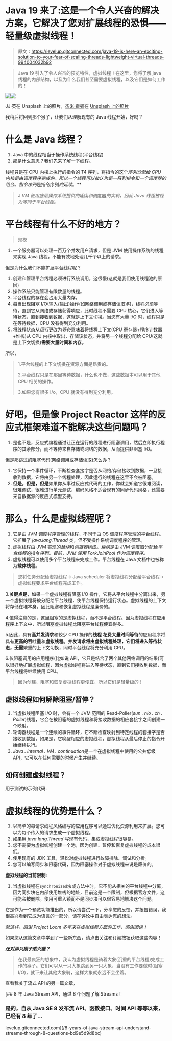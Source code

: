 # Java 19 来了:这是一个令人兴奋的解决方案，它解决了您对扩展线程的恐惧——轻量级虚拟线程！

> 原文：<https://levelup.gitconnected.com/java-19-is-here-an-exciting-solution-to-your-fear-of-scaling-threads-lightweight-virtual-threads-994004032b92>

> Java 19 引入了令人兴奋的预览特性，虚拟线程！在这里，您将了解 java 线程的内部结构，以及为什么我们甚至需要虚拟线程，以及它们是如何工作的！

![](img/c5aa80d000b2e3defeb449d4590e806f.png)![](img/b51f328ec52ff8c3f03c5a3ea8cbf472.png)

JJ·英在 Unsplash 上的照片，[杰米·霍顿](https://unsplash.com/@haughters?utm_source=medium&utm_medium=referral)在 [Unsplash 上的照片](https://unsplash.com?utm_source=medium&utm_medium=referral)

我稍后将回到那个猴子，让我们从理解现有的 Java 线程开始，好吗？

# 什么是 Java 线程？

1.  Java 中的线程相当于操作系统线程(平台线程)
2.  那是什么意思？我们先来了解一下线程。

线程只是在 CPU 内核上执行的指令的 T4 序列，将指令的这个*序列分配给 CPU 内核是由调度程序完成的。所以一个线程可以被认为是一系列指令和一个调度器的组合。指令序列*是指令序列*的延续*。**

> J *VM 使用底层操作系统提供的*延续*和*调度器*的实现，因此 Java 线程被视为等同于平台线程。*

# 平台线程有什么不好的地方？

> 规模

1.  一个服务器可以处理一百万个并发用户请求，但是 JVM 使用操作系统的线程来实现 Java 线程，不能有效地处理几千个以上的请求。

但是为什么我们不能扩展平台线程呢？

1.  创建和管理平台线程必须进行系统调用，这很慢(这就是我们使用线程池的原因)
2.  操作系统只能管理有限数量的线程。
3.  平台线程的存在会占用大量内存。
4.  每当出现阻塞 I/O(输入/输出)操作(如网络调用或存储读取)时，线程必须等待，直到它从网络或存储获得响应，此时线程不需要 CPU 核心，它们进入等待状态，直到接收到数据，这就是上下文切换。当您有大量 I/O 时，线程只是在等待数据，CPU 没有得到充分利用。
5.  将线程状态从*运行*更改为*等待*意味着将线程上下文(CPU 寄存器+程序计数器+堆栈)从 CPU 内核中取出，存储该状态，并将另一个线程分配给 CPU(这就是上下文切换)**需要大量时间和内存。**

所以，

> 1.平台线程的上下文切换在资源方面是昂贵的。
> 
> 2.平台线程只是在那里等待数据，什么也不做，这些数据本可以用于其他 CPU 相关的操作。
> 
> 3.如果您有很多 I/o，CPU 就没有得到充分利用。

# 好吧，但是像 Project Reactor 这样的反应式框架难道不能解决这些问题吗？

1.  是也不是，反应式编程通过让正在运行的线程进行阻塞调用，然后立即执行程序的其余部分，而不等待来自存储或网络的数据，从而提供非阻塞 I/O。

但是那跳过的阻塞代码(网络调用或存储读取)怎么办？

1.  它保持一个事件循环，不断检查套接字是否从网络/存储接收到数据，一旦接收到数据，它将由另一个线程处理，因此运行的线程在这里不会被阻塞。
2.  **但是，但是，但是**如果你从事过反应式代码的工作，你就会知道它很难阅读，很难调试，很难进行单元测试，编码风格不适合现有的同步代码风格，还需要来自数据源的反应式模型支持。

# 那么，什么是虚拟线程呢？

1.  它是由 JVM 调度程序管理的线程，不同于由 OS 调度程序管理的平台线程。它扩展了 *java.lang.Thread* 类，但不受操作系统调度程序的管理。
2.  虚拟线程由 JVM 实现的*延续*和*调度器*组成。*延续*是由 JVM 调度器分配给*平台线程*的指令*序列。目前，JVM 使用 ForkJoinPool 作为调度程序。*
3.  虚拟线程可以使用多个平台线程来完成工作。平台线程在 Java 文档中也被称为**载体线程**。

> 您将任务分配给虚拟线程→ Java scheduler 将虚拟线程分配给平台线程→虚拟线程要求平台线程完成工作。

3.**关键点是**，如果一个虚拟线程有阻塞 I/O 操作，它将从平台线程中分离出来，另一个虚拟线程将被分配给平台线程，使平台线程保持运行状态。虚拟线程的上下文将存储在堆本身，因此阻塞和恢复虚拟线程是廉价的。

4.值得注意的是，这里阻塞的是虚拟线程，而不是平台线程。因为虚拟线程在应用程序上下文中，所以阻塞虚拟线程比阻塞平台线程便宜得多。

5.因此，具有**高并发请求**和较少 CPU 操作的**线程** **花费大量时间等待**的应用程序将具有**更高的吞吐量**和**虚拟线程。**并发请求将由虚拟线程处理，它们将进入等待状态**，无需**繁重的上下文切换，同时平台线程将充分利用 CPU。

6.仅阻塞调用的应用程序(比如说 API，它只是结合了两个其他网络调用的结果)可以很好地扩展虚拟线程，因为虚拟线程将进入等待状态，直到它们接收到数据，而平台线程将继续使用 CPU。

> 因为创建、阻塞和恢复虚拟线程更便宜，所以它们是轻量级的！

## 虚拟线程如何解除阻塞/暂停？

1.  当虚拟线程阻塞 I/O 时，会有一个 JVM 范围的 Read-Poller(*sun . nio . ch . Poller*)线程，它会在被阻塞的虚拟线程和将接收数据的相应套接字之间创建一个映射。
2.  轮询器线程是一个连续的事件循环，它不断检查映射到特定线程的套接字是否接收到数据，如果是，它唤醒相应的虚拟线程，虚拟线程从最后停止的指令开始继续执行。
3.  *Java . internal . VM . continuation*是一个在虚拟线程中使用的公共低级 API，它可以在任何需要的时候产生并继续。

## 如何创建虚拟线程？

用于测试的示例代码:

# 虚拟线程的优势是什么？

1.  以简单的每请求线程风格编写的应用程序可以通过优化资源利用来扩展。您可以为每个传入的请求生成一个虚拟线程。
2.  如果用 *java.lang.Thread* 写现有代码，集成虚拟线程很容易。
3.  您不需要为虚拟线程创建一个池，因为创建、暂停和恢复虚拟线程的成本很低。
4.  使用现有的 JDK 工具，轻松对虚拟线程进行故障排除、调试和分析。
5.  您可以编写同步和阻塞代码，因为阻塞操作对于虚拟线程来说是廉价的。

**虚拟线程的当前限制:**

1.  当虚拟线程在`synchronized`块或方法中时，它不能从相关的平台线程中分离，因为同步块在内部使用堆栈的地址，目前这是一个限制，但根据官方文件，这可能会被删除。使用可重入锁而不是同步块可以很容易地解决这个问题。

它是作为一个预览功能推出的，所以请尝试一下，分享您的反馈，并报告错误，我很高兴看到它成为语言的一部分，请在评论中自由表达您的想法。

*就这样。感谢 Project Loom 多年来在虚拟线程方面的工作，感谢阅读！*

如果您从这篇文章中学到了一些新东西，请点击关注和订阅按钮获取这些内容！

***还对那只猴子感兴趣？***

> 在我最疯狂的想象中，我认为虚拟线程是骑着大象(沉重的平台线程)完成工作的猴子。它们可以从一只大象跳到另一只大象，当没有工作要做时(阻塞 I/O)，就下来让其他大象骑，这样大象就永远不会坐着。

查看我关于流式 API 的另一篇文章，

[](/8-years-of-java-stream-api-understand-streams-through-8-questions-bd9e5d9d8bc) [## 8 年 Java Stream API，通过 8 个问题了解 Streams！

### 是的，自从 Java SE 8 发布流 API、函数接口、时间 API 等等以来，已经有 8 年了…

levelup.gitconnected.com](/8-years-of-java-stream-api-understand-streams-through-8-questions-bd9e5d9d8bc)